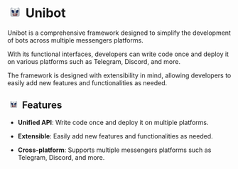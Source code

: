 # <img src="Icon64.png" width="24" hspace="5" /> Unibot

Unibot is a comprehensive framework designed to simplify the development of bots across multiple messengers platforms.

With its functional interfaces, developers can write code once and deploy it on various platforms
such as Telegram, Discord, and more.

The framework is designed with extensibility in mind,
allowing developers to easily add new features and functionalities as needed.

## <img src="Icon64.png" width="18" hspace="5" /> Features

- **Unified API**: Write code once and deploy it on multiple platforms.

- **Extensible**: Easily add new features and functionalities as needed.

- **Cross-platform**: Supports multiple messengers platforms such as Telegram, Discord, and more.
